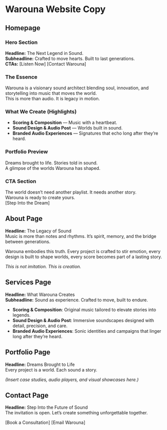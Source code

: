# Warouna Website Copy

## Homepage

### Hero Section
**Headline:** The Next Legend in Sound.  
**Subheadline:** Crafted to move hearts. Built to last generations.  
**CTAs:** [Listen Now] [Contact Warouna]

### The Essence
Warouna is a visionary sound architect blending soul, innovation, and storytelling into music that moves the world.  
This is more than audio. It is legacy in motion.

### What We Create (Highlights)
- **Scoring & Composition** — Music with a heartbeat.  
- **Sound Design & Audio Post** — Worlds built in sound.  
- **Branded Audio Experiences** — Signatures that echo long after they’re heard.  

### Portfolio Preview
Dreams brought to life. Stories told in sound.  
A glimpse of the worlds Warouna has shaped.  

### CTA Section
The world doesn’t need another playlist. It needs another story.  
Warouna is ready to create yours.  
[Step Into the Dream]


## About Page
**Headline:** The Legacy of Sound  
Music is more than notes and rhythms. It’s spirit, memory, and the bridge between generations.  

Warouna embodies this truth. Every project is crafted to stir emotion, every design is built to shape worlds, every score becomes part of a lasting story.  

*This is not imitation. This is creation.*


## Services Page
**Headline:** What Warouna Creates  
**Subheadline:** Sound as experience. Crafted to move, built to endure.  

- **Scoring & Composition**: Original music tailored to elevate stories into legends.  
- **Sound Design & Audio Post**: Immersive soundscapes designed with detail, precision, and care.  
- **Branded Audio Experiences**: Sonic identities and campaigns that linger long after they’re heard.  


## Portfolio Page
**Headline:** Dreams Brought to Life  
Every project is a world. Each sound a story.  

*(Insert case studies, audio players, and visual showcases here.)*


## Contact Page
**Headline:** Step Into the Future of Sound  
The invitation is open. Let’s create something unforgettable together.  

[Book a Consultation] [Email Warouna]  
